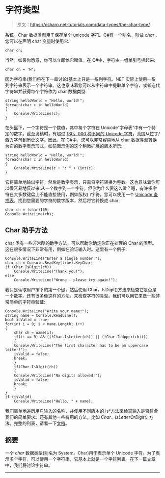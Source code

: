 # 字符类型

> 原文：<https://csharp.net-tutorials.com/data-types/the-char-type/>

系统。Char 数据类型用于保存单个 unicode 字符。C#有一个别名，叫做 *char* ，您可以在声明 char 变量时使用它:

```
char ch;
```

当然，如果你愿意，你可以立即给它赋值。在 C#中，字符由一组单引号括起来:

```
char ch = 'H';
```

因为字符串(我们将在下一章讨论)基本上只是一系列字符。NET 实际上使用一系列字符来表示一个字符串。这也意味着您可以从字符串中提取单个字符，或者迭代字符串并获得每个字符作为 char 数据类型:

```
string helloWorld = "Hello, world!";
foreach(char c in helloWorld)
{
    Console.WriteLine(c);
}
```

<input type="hidden" name="IL_IN_ARTICLE">

在头盔下，一个字符是一个数值，其中每个字符在 Unicode“字母表”中有一个特定的数字。截至发稿时，有超过 [130，000 种不同的 Unicode 字符](https://en.wikipedia.org/wiki/List_of_Unicode_characters)，范围从拉丁/西方字母到历史文字。因此，在 C#中，您可以非常容易地从 char 数据类型转换为它的数字表示形式，如前面示例的这个稍微扩展的版本所示:

```
string helloWorld = "Hello, world!";
foreach(char c in helloWorld)
{
    Console.WriteLine(c + ": " + (int)c);
}
```

它将简单地输出字符，然后是数字表示，只需将字符转换为整数。这也意味着你可以很容易地反过来:从一个数字到一个字符。但你为什么要这么做？嗯，有许多字符在大多数键盘上不能直接使用，例如版权( )字符。您可以使用一个 [Unicode 查找表](https://unicode-table.com/en/)，找到您需要的字符的数字版本，然后将它转换成 char:

```
char ch = (char)169;
Console.WriteLine(ch);
```

## Char 助手方法

char 类有一些非常酷的助手方法，可以帮助你确定你正在处理的 Char 的类型。这在很多情况下非常有用，例如在验证输入时。这里有一个例子:

```
Console.WriteLine("Enter a single number:");
char ch = Console.ReadKey(true).KeyChar;
if (Char.IsDigit(ch))
    Console.WriteLine("Thank you!");
else
    Console.WriteLine("Wrong - please try again!");
```

我只是读取用户按下的第一个键，然后使用 Char。IsDigit()方法来检查它是否是一个数字。还有很多像这样的方法，来检查字符的类型。我们可以用它来做一些非常简单的字符串验证:

```
Console.WriteLine("Write your name:");
string name = Console.ReadLine();  
bool isValid = true;  
for(int i = 0; i < name.Length; i++)  
{  
    char ch = name[i];  
    if((i == 0) && ((!Char.IsLetter(ch)) || (!Char.IsUpper(ch))))  
    {  
    Console.WriteLine("The first character has to be an uppercase letter!");  
    isValid = false;  
    break;  
    }  
    if(Char.IsDigit(ch))  
    {  
    Console.WriteLine("No digits allowed!");  
    isValid = false;  
    break;  
    }  
}  
if (isValid)  
    Console.WriteLine("Hello, " + name);
```

我们简单地遍历用户输入的名称，并使用不同版本的 Is*方法来检查输入是否符合我们的简单要求。还有其他一些有用的方法，比如 *Char。IsLetterOrDigit()* 方法。完整的列表，请看一下[文档](https://msdn.microsoft.com/en-us/library/system.char(v=vs.110).aspx#Methods)。

## 摘要

一个 *char* 数据类型(别名为 System。Char)用于表示单个 Unicode 字符。为了表示多个字符，可以使用一个字符串，它基本上就是一个字符列表。在下一篇文章中，我们将讨论字符串。

* * *